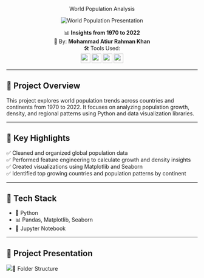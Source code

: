 <div align="center">

 World Population Analysis

![World Population Presentation](https://github.com/khan123-code/world-population-analysis/blob/main/presentation_cover.png?raw=true)

📊 **Insights from 1970 to 2022**  
👤 By: **Mohammad Atiur Rahman Khan**  
🛠️ Tools Used:  
<img src="https://img.shields.io/badge/Python-3776AB?style=for-the-badge&logo=python&logoColor=white" height="25"> 
<img src="https://img.shields.io/badge/Pandas-150458?style=for-the-badge&logo=pandas&logoColor=white" height="25"> 
<img src="https://img.shields.io/badge/Matplotlib-11557C?style=for-the-badge&logo=matplotlib&logoColor=white" height="25"> 
<img src="https://img.shields.io/badge/Seaborn-49A7A1?style=for-the-badge&logo=seaborn&logoColor=white" height="25">

</div>

---

## 🎯 Project Overview

This project explores world population trends across countries and continents from 1970 to 2022. It focuses on analyzing population growth, density, and regional patterns using Python and data visualization libraries.

---

## 🚀 Key Highlights

✅ Cleaned and organized global population data  
✅ Performed feature engineering to calculate growth and density insights  
✅ Created visualizations using Matplotlib and Seaborn  
✅ Identified top growing countries and population patterns by continent  

---

## 🧰 Tech Stack

- 🐍 Python  
- 📊 Pandas, Matplotlib, Seaborn  
- 🧪 Jupyter Notebook

---

## 🎥 Project Presentation
<div>
<img src=">
🎬 **Click to view full interactive Prezi presentation:**  
🔗 [View on Prezi](https://prezi.com/view/s7Yur0SbUBxh8DvkwCbN/)
</div>
---

## 📁 Folder Structure

